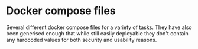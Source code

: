 # Docker compose files

Several different docker compose files for a variety of tasks. They have also been generised enough that while still easily deployable they don't contain any hardcoded values for both security and usability reasons.
